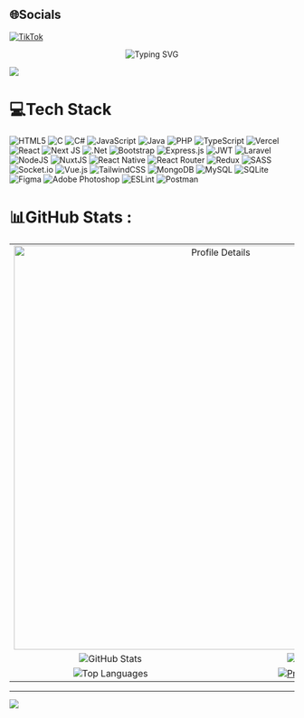 

<!--
**shanh36/shanh36** is a ✨ _special_ ✨ repository because its `README.md` (this file) appears on your GitHub profile.

Here are some ideas to get you started:


- 🔭 I’m currently working on ...
- 🌱 I’m currently learning ...
- 👯 I’m looking to collaborate on ...
- 🤔 I’m looking for help with ...
- 💬 Ask me about ...
- 📫 How to reach me: ...
- 😄 Pronouns: ...
- ⚡ Fun fact: ...
[![Anurag's GitHub stats](https://github-readme-stats.vercel.app/api?username=shanh36&locale=ja)](https://github.com/anuraghazra/github-readme-stats)
### 😂Random Dev Meme
<img src="https://random-memer.herokuapp.com/" width="512px"/>
[![Typing SVG](https://readme-typing-svg.herokuapp.com?font=Fira+Code&pause=1000&color=62F7F5&vCenter=true&width=600&height=52&lines=I'm+Nguyen+Trung+Nghia+Full+Stack+Development.)](https://git.io/typing-svg)
-->

## 🌐Socials
[![TikTok](https://img.shields.io/badge/TikTok-%23000000.svg?logo=TikTok&logoColor=white)](https://tiktok.com/@https://www.tiktok.com/@lungmat_36) 
<p align="center" color="#36BCF7FF"><img src="https://readme-typing-svg.herokuapp.com?font=Fira+Code&pause=1000&color=62F7F5&center=true&vCenter=true&width=600&height=52&lines=I'm+Nguyen+Trung+Nghia+Full+Stack+Development." alt="Typing SVG"  /></p>
<img src="https://user-images.githubusercontent.com/73097560/115834477-dbab4500-a447-11eb-908a-139a6edaec5c.gif">

# 💻Tech Stack
![HTML5](https://img.shields.io/badge/html5-%23E34F26.svg?style=for-the-badge&logo=html5&logoColor=white) ![C](https://img.shields.io/badge/c-%2300599C.svg?style=for-the-badge&logo=c&logoColor=white) ![C#](https://img.shields.io/badge/c%23-%23239120.svg?style=for-the-badge&logo=c-sharp&logoColor=white) ![JavaScript](https://img.shields.io/badge/javascript-%23323330.svg?style=for-the-badge&logo=javascript&logoColor=%23F7DF1E) ![Java](https://img.shields.io/badge/java-%23ED8B00.svg?style=for-the-badge&logo=java&logoColor=white) ![PHP](https://img.shields.io/badge/php-%23777BB4.svg?style=for-the-badge&logo=php&logoColor=white) ![TypeScript](https://img.shields.io/badge/typescript-%23007ACC.svg?style=for-the-badge&logo=typescript&logoColor=white) ![Vercel](https://img.shields.io/badge/vercel-%23000000.svg?style=for-the-badge&logo=vercel&logoColor=white) ![React](https://img.shields.io/badge/react-%2320232a.svg?style=for-the-badge&logo=react&logoColor=%2361DAFB) ![Next JS](https://img.shields.io/badge/Next-black?style=for-the-badge&logo=next.js&logoColor=white) ![.Net](https://img.shields.io/badge/.NET-5C2D91?style=for-the-badge&logo=.net&logoColor=white) ![Bootstrap](https://img.shields.io/badge/bootstrap-%23563D7C.svg?style=for-the-badge&logo=bootstrap&logoColor=white) ![Express.js](https://img.shields.io/badge/express.js-%23404d59.svg?style=for-the-badge&logo=express&logoColor=%2361DAFB) ![JWT](https://img.shields.io/badge/JWT-black?style=for-the-badge&logo=JSON%20web%20tokens) ![Laravel](https://img.shields.io/badge/laravel-%23FF2D20.svg?style=for-the-badge&logo=laravel&logoColor=white) ![NodeJS](https://img.shields.io/badge/node.js-6DA55F?style=for-the-badge&logo=node.js&logoColor=white) ![NuxtJS](https://img.shields.io/badge/Nuxt-black?style=for-the-badge&logo=nuxt.js&logoColor=white) ![React Native](https://img.shields.io/badge/react_native-%2320232a.svg?style=for-the-badge&logo=react&logoColor=%2361DAFB) ![React Router](https://img.shields.io/badge/React_Router-CA4245?style=for-the-badge&logo=react-router&logoColor=white) ![Redux](https://img.shields.io/badge/redux-%23593d88.svg?style=for-the-badge&logo=redux&logoColor=white) ![SASS](https://img.shields.io/badge/SASS-hotpink.svg?style=for-the-badge&logo=SASS&logoColor=white) ![Socket.io](https://img.shields.io/badge/Socket.io-black?style=for-the-badge&logo=socket.io&badgeColor=010101) ![Vue.js](https://img.shields.io/badge/vuejs-%2335495e.svg?style=for-the-badge&logo=vuedotjs&logoColor=%234FC08D) ![TailwindCSS](https://img.shields.io/badge/tailwindcss-%2338B2AC.svg?style=for-the-badge&logo=tailwind-css&logoColor=white) ![MongoDB](https://img.shields.io/badge/MongoDB-%234ea94b.svg?style=for-the-badge&logo=mongodb&logoColor=white) ![MySQL](https://img.shields.io/badge/mysql-%2300f.svg?style=for-the-badge&logo=mysql&logoColor=white) ![SQLite](https://img.shields.io/badge/sqlite-%2307405e.svg?style=for-the-badge&logo=sqlite&logoColor=white) 	![Figma](https://img.shields.io/badge/figma-%23F24E1E.svg?style=for-the-badge&logo=figma&logoColor=white) ![Adobe Photoshop](https://img.shields.io/badge/adobephotoshop-%2331A8FF.svg?style=for-the-badge&logo=adobephotoshop&logoColor=white) ![ESLint](https://img.shields.io/badge/ESLint-4B3263?style=for-the-badge&logo=eslint&logoColor=white) ![Postman](https://img.shields.io/badge/Postman-FF6C37?style=for-the-badge&logo=postman&logoColor=white)
# 📊GitHub Stats :
<table align="center">
    <tr>
        <td align="center" colspan="2">
            <a href="https://github-profile-summary-cards.vercel.app/api/cards/profile-details?username=nan-ntn36">
                <img width="715" src="https://github-profile-summary-cards.vercel.app/api/cards/profile-details?username=nan-ntn36&theme=dracula" alt="Profile Details" />
            </a>
        </td>
    </tr>
    <tr>
        <td align="center">
            <img src="https://github-readme-stats.vercel.app/api?username=nan-ntn36&theme=radical&hide_border=false&include_all_commits=false&count_private=false" alt="GitHub Stats" />
        </td>
        <td align="center">
            <img src="https://github-readme-streak-stats.herokuapp.com/?user=nan-ntn36&theme=radical&hide_border=false" alt="Streak Stats" />
        </td>
    </tr>
    <tr>
        <td align="center">
            <img src="https://github-readme-stats.vercel.app/api/top-langs/?username=nan-ntn36&theme=radical&hide_border=false&include_all_commits=false&count_private=false&layout=compact" alt="Top Languages" />
        </td>
        <td align="center">
            <a href="https://github-profile-summary-cards.vercel.app/api/cards/productive-time?username=nan-ntn36">
                <img src="https://github-profile-summary-cards.vercel.app/api/cards/productive-time?username=nan-ntn36&theme=dracula" alt="Productive Time" />
            </a>
        </td>
    </tr>
</table>




        
---
[![](https://visitcount.itsvg.in/api?id=shanh36&icon=0&color=0)](https://visitcount.itsvg.in)


